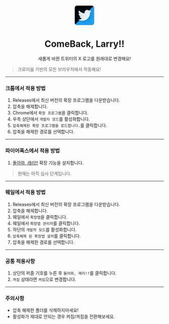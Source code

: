 <div align="center">

<img src="./images/Larry.png" width="64px">

# **ComeBack, Larry!!**
새롭게 바뀐 트위터의 X 로고를 원래대로 변경해요!

</div>

> 크로미움 기반의 모든 브라우저에서 작동해요!

---

### 크롬에서 적용 방법
1. Releases에서 최신 버전의 확장 프로그램을 다운받습니다.
1. 압축을 해제합니다.
1. Chrome에서 `확장 프로그램`을 클릭합니다.
1. 우측 상단에서 `개발자 모드`를 활성화합니다.
1. `압축해제된 확장 프로그램을 로드합니다.`를 클릭합니다.
1. 압축을 해제한 경로를 선택합니다.

---

### 파이어폭스에서 적용 방법
1. [돌아와, 래리!!](https://addons.mozilla.org/ko/firefox/addon/%EB%8F%8C%EC%95%84%EC%99%80-%EB%9E%98%EB%A6%AC/) 확장 기능을 설치합니다.

> 현재는 아직 심사 단계입니다.

---

### 웨일에서 적용 방법
1. Releases에서 최신 버전의 확장 프로그램을 다운받습니다.
1. 압축을 해제합니다.
1. 웨일에서 `확장앱`을 클릭합니다.
1. 웨일에서 `확장앱 관리자`를 클릭합니다.
1. 하단의 `개발자 모드`를 활성화합니다.
1. `압축해제 된 확장앱 설치`를 클릭합니다.
1. 압축을 해제한 경로를 선택합니다.

---

### 공통 적용사항
1. 상단의 퍼즐 기호를 누른 후 `돌아와, 래리!!`를 클릭합니다.
1. `꺼짐` 상태라면 `켜짐`으로 변경합니다.

---

### 주의사항
- 압축 해제한 폴더를 삭제하지마세요!
- 활성화가 제대로 안되는 경우 켜짐/꺼짐을 전환해보세요.